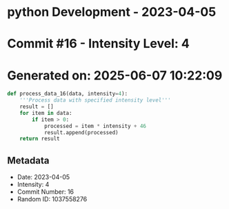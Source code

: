 ﻿# python Development - 2023-04-05
# Commit #16 - Intensity Level: 4
# Generated on: 2025-06-07 10:22:09
```python
def process_data_16(data, intensity=4):
    '''Process data with specified intensity level'''
    result = []
    for item in data:
        if item > 0:
            processed = item * intensity + 46
            result.append(processed)
    return result
```
## Metadata
- Date: 2023-04-05
- Intensity: 4
- Commit Number: 16
- Random ID: 1037558276
